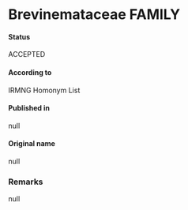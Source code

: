 Brevinemataceae FAMILY
=======

#### Status
ACCEPTED

#### According to
IRMNG Homonym List

#### Published in
null

#### Original name
null

### Remarks
null
